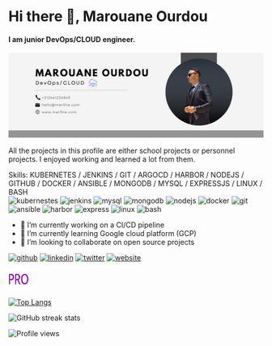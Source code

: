 # Hi there 👋, Marouane Ourdou
#### I am junior DevOps/CLOUD engineer.
![I am junior DevOps/CLOUD engineer.](./banner_mrri.png)

All the projects in this profile are either school projects or personnel projects. I enjoyed working and learned a lot from them.

Skills: KUBERNETES / JENKINS / GIT / ARGOCD / HARBOR / NODEJS / GITHUB / DOCKER / ANSIBLE / MONGODB / MYSQL / EXPRESSJS / LINUX / BASH <br>
<img src='https://unpkg.com/simple-icons@v7/icons/kubernetes.svg' alt='kubernestes' height='40'>
<img src='https://unpkg.com/simple-icons@v7/icons/jenkins.svg' alt='jenkins' height='40'>
<img src='https://unpkg.com/simple-icons@v7/icons/mysql.svg' alt='mysql' height='40'>
<img src='https://unpkg.com/simple-icons@v7/icons/mongodb.svg' alt='mongodb' height='40'>
<img src='https://unpkg.com/simple-icons@v7/icons/nodeJs.svg' alt='nodejs' height='40'>
<img src='https://unpkg.com/simple-icons@v7/icons/docker.svg' alt='docker' height='40'>
<img src='https://unpkg.com/simple-icons@v7/icons/git.svg' alt='git' height='40'>
<img src='https://unpkg.com/simple-icons@v7/icons/ansible.svg' alt='ansible' height='40'>
<img src='https://unpkg.com/simple-icons@v7/icons/harbor.svg' alt='harbor' height='40'>
<img src='https://unpkg.com/simple-icons@v7/icons/express.svg' alt='express' height='40'>
<img src='https://unpkg.com/simple-icons@v7/icons/linux.svg' alt='linux' height='40'>
<img src='https://unpkg.com/simple-icons@v7/icons/bash.svg' alt='bash' height='40'>




- 🔭 I’m currently working on a CI/CD pipeline 
- 🌱 I’m currently learning Google cloud platform (GCP) 
- 👯 I’m looking to collaborate on open source projects 


[<img src='https://cdn.jsdelivr.net/npm/simple-icons@3.0.1/icons/github.svg' alt='github' height='40'>](https://github.com/mar-0ne)  [<img src='https://cdn.jsdelivr.net/npm/simple-icons@3.0.1/icons/linkedin.svg' alt='linkedin' height='40'>](https://www.linkedin.com/in/marouane-ourdou/)  [<img src='https://cdn.jsdelivr.net/npm/simple-icons@3.0.1/icons/twitter.svg' alt='twitter' height='40'>](https://twitter.com/__mar0ne__)  [<img src='https://cdn.jsdelivr.net/npm/simple-icons@3.0.1/icons/icloud.svg' alt='website' height='40'>](http://mar0ne.com)  

<a href='https://github.com/pricing'><img src='https://raw.githubusercontent.com/acervenky/animated-github-badges/master/assets/pro.gif' width='40' height='40'></a> 

[![Top Langs](https://github-readme-stats.vercel.app/api/top-langs/?username=mar-0ne)](https://github.com/anuraghazra/github-readme-stats)

![GitHub streak stats](https://github-readme-streak-stats.herokuapp.com/?user=mar-0ne)  

![Profile views](https://gpvc.arturio.dev/mar-0ne)  
